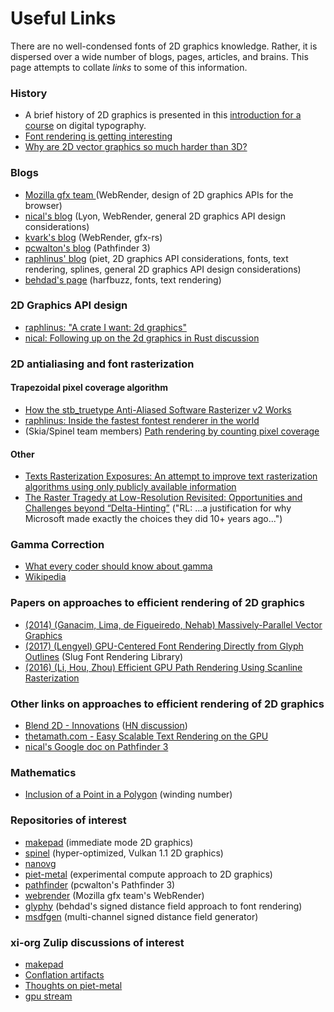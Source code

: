 # Useful Links

There are no well-condensed fonts of 2D graphics knowledge. Rather, it is dispersed over a wide number of blogs, pages, articles, and brains. This page attempts to collate _links_ to some of this information. 

### History

* A brief history of 2D graphics is presented in this [introduction for a course](https://hal.inria.fr/hal-01815193/document) on digital typography.
* [Font rendering is getting interesting](https://aras-p.info/blog/2017/02/15/Font-Rendering-is-Getting-Interesting/)
* [Why are 2D vector graphics so much harder than 3D?](https://blog.mecheye.net/2019/05/why-is-2d-graphics-is-harder-than-3d-graphics/)

### Blogs

* [Mozilla gfx team ](https://mozillagfx.wordpress.com)\(WebRender, design of 2D graphics APIs for the browser\)
* [nical's blog](https://nical.github.io/index.html) \(Lyon, WebRender, general 2D graphics API design considerations\)
* [kvark's blog](http://kvark.github.io/) \(WebRender, gfx-rs\)
* [pcwalton's blog](https://pcwalton.github.io/) \(Pathfinder 3\)
* [raphlinus' blog](https://raphlinus.github.io/) \(piet, 2D graphics API considerations, fonts, text rendering, splines, general 2D graphics API design considerations\)
* [behdad's page](http://behdad.org/) \(harfbuzz, fonts, text rendering\)

### 2D Graphics API design

* [raphlinus: "A crate I want: 2d graphics"](https://raphlinus.github.io/rust/graphics/2018/10/11/2d-graphics.html)
* [nical: Following up on the 2d graphics in Rust discussion](https://nical.github.io/posts/rust-2d-graphics-01.html)

### 2D antialiasing and font rasterization

#### Trapezoidal pixel coverage algorithm

* [How the stb\_truetype Anti-Aliased Software Rasterizer v2 Works](https://nothings.org/gamedev/rasterize/)
* [raphlinus: Inside the fastest fontest renderer in the world](https://medium.com/@raphlinus/inside-the-fastest-font-renderer-in-the-world-75ae5270c445)
* \(Skia/Spinel team members\) [Path rendering by counting pixel coverage](https://www.tdcommons.org/cgi/viewcontent.cgi?article=1580&context=dpubs_series)

#### Other

* [Texts Rasterization Exposures: An attempt to improve text rasterization algorithms using only publicly available information](https://web.archive.org/web/20180921225907/http://antigrain.com/research/font_rasterization/index.html#FONT_RASTERIZATION)
* [The Raster Tragedy at Low-Resolution Revisited: Opportunities and Challenges beyond “Delta-Hinting”](http://rastertragedy.com/) \("RL: ...a justification for why Microsoft made exactly the choices they did 10+ years ago..."\)

### Gamma Correction

* [What every coder should know about gamma](https://blog.johnnovak.net/2016/09/21/what-every-coder-should-know-about-gamma/)
* [Wikipedia](https://en.wikipedia.org/wiki/Gamma_correction)

### Papers on approaches to efficient rendering of 2D graphics

* [\(2014\) \(Ganacim, Lima, de Figueiredo, Nehab\) Massively-Parallel Vector Graphics](http://w3.impa.br/~diego/projects/GanEtAl14/)
* [\(2017\) \(Lengyel\) GPU-Centered Font Rendering Directly from Glyph Outlines](http://jcgt.org/published/0006/02/02/) \(Slug Font Rendering Library\)
* [\(2016\) \(Li, Hou, Zhou\) Efficient GPU Path Rendering Using Scanline Rasterization](http://kunzhou.net/zjugaps/pathrendering/)

### Other links on approaches to efficient rendering of 2D graphics

* [Blend 2D - Innovations](https://blend2d.com/doc/innovations.html) \([HN discussion](https://news.ycombinator.com/item?id=19580647)\)
* [thetamath.com - Easy Scalable Text Rendering on the GPU](https://medium.com/@evanwallace/easy-scalable-text-rendering-on-the-gpu-c3f4d782c5ac)
* [nical's Google doc on Pathfinder 3](https://docs.google.com/document/d/146WIsAu7aYC_uvinpCURLS1K8TTSVREAorBi0GCIAMw/edit)

### Mathematics

* [Inclusion of a Point in a Polygon](http://geomalgorithms.com/a03-_inclusion.html) \(winding number\)

### Repositories of interest

* [makepad](https://github.com/makepad/makepad) \(immediate mode 2D graphics\)
* [spinel](https://fuchsia.googlesource.com/fuchsia/+/refs/heads/master/src/graphics/lib/compute) \(hyper-optimized, Vulkan 1.1 2D graphics\)
* [nanovg](https://github.com/memononen/nanovg) 
* [piet-metal](https://github.com/linebender/piet-metal) \(experimental compute approach to 2D graphics\)
* [pathfinder](https://github.com/pcwalton/pathfinder/) \(pcwalton's Pathfinder 3\)
* [webrender](https://github.com/servo/webrender) \(Mozilla gfx team's WebRender\)
* [glyphy](https://github.com/behdad/glyphy) \(behdad's signed distance field approach to font rendering\)
* [msdfgen](https://github.com/Chlumsky/msdfgen) \(multi-channel signed distance field generator\)

### xi-org Zulip discussions of interest

* [makepad](https://xi.zulipchat.com/#narrow/stream/147926-druid/topic/makepad)
* [Conflation artifacts](https://xi.zulipchat.com/#narrow/stream/197075-gpu/topic/Conflation.20artifacts)
* [Thoughts on piet-metal](https://xi.zulipchat.com/#narrow/stream/197075-gpu/topic/Thoughts.20on.20piet-metal)
* [gpu stream](https://xi.zulipchat.com/#narrow/stream/197075-gpu)



